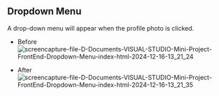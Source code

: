 ## Dropdown Menu

A drop-down menu will appear when the profile photo is clicked.

- Before
![screencapture-file-D-Documents-VISUAL-STUDIO-Mini-Project-FrontEnd-Dropdown-Menu-index-html-2024-12-16-13_21_24](https://github.com/user-attachments/assets/a040f15b-7c31-449f-948d-c34319c84982)

- After
![screencapture-file-D-Documents-VISUAL-STUDIO-Mini-Project-FrontEnd-Dropdown-Menu-index-html-2024-12-16-13_21_35](https://github.com/user-attachments/assets/f3c38bba-1b38-4bf0-9cd6-7c8c8c627905)
